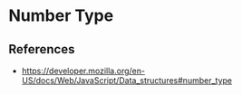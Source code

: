 # Number Type



## References

- https://developer.mozilla.org/en-US/docs/Web/JavaScript/Data_structures#number_type
